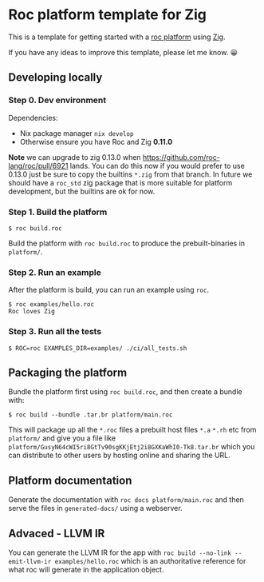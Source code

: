 # Roc platform template for Zig

This is a template for getting started with a [roc platform](https://www.roc-lang.org/platforms) using [Zig](https://ziglang.org).

If you have any ideas to improve this template, please let me know. 😀

## Developing locally

### Step 0. Dev environment

Dependencies:
- Nix package manager `nix develop`
- Otherwise ensure you have Roc and Zig **0.11.0**

**Note** we can upgrade to zig 0.13.0 when
https://github.com/roc-lang/roc/pull/6921 lands. You can do this now if you
would prefer to use 0.13.0 just be sure to copy the builtins `*.zig` from that
branch. In future we should have a `roc_std` zig package that is more suitable
for platform development, but the builtins are ok for now.

### Step 1. Build the platform

```
$ roc build.roc
```

Build the platform with `roc build.roc` to produce the prebuilt-binaries in `platform/`.

### Step 2. Run an example

After the platform is build, you can run an example using `roc`.

```
$ roc examples/hello.roc
Roc loves Zig
```

### Step 3. Run all the tests

```
$ ROC=roc EXAMPLES_DIR=examples/ ./ci/all_tests.sh
```

## Packaging the platform

Bundle the platform first using `roc build.roc`, and then create a bundle with:

```
$ roc build --bundle .tar.br platform/main.roc
```

This will package up all the `*.roc` files a prebuilt host files `*.a` `*.rh` etc from `platform/` and give you a file like `platform/GusyN64cWI5ri8GtTv90sgKKjEtj2i8GXKaWhI0-Tk8.tar.br` which you can distribute to other users by hosting online and sharing the URL.

## Platform documentation

Generate the documentation with `roc docs platform/main.roc` and then serve the files in `generated-docs/` using a webserver.

## Advaced - LLVM IR

You can generate the LLVM IR for the app with `roc build --no-link --emit-llvm-ir examples/hello.roc` which is an authoritative reference for what roc will generate in the application object.

